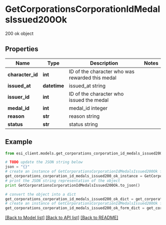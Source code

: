 # GetCorporationsCorporationIdMedalsIssued200Ok

200 ok object

## Properties

Name | Type | Description | Notes
------------ | ------------- | ------------- | -------------
**character_id** | **int** | ID of the character who was rewarded this medal | 
**issued_at** | **datetime** | issued_at string | 
**issuer_id** | **int** | ID of the character who issued the medal | 
**medal_id** | **int** | medal_id integer | 
**reason** | **str** | reason string | 
**status** | **str** | status string | 

## Example

```python
from esi_client.models.get_corporations_corporation_id_medals_issued200_ok import GetCorporationsCorporationIdMedalsIssued200Ok

# TODO update the JSON string below
json = "{}"
# create an instance of GetCorporationsCorporationIdMedalsIssued200Ok from a JSON string
get_corporations_corporation_id_medals_issued200_ok_instance = GetCorporationsCorporationIdMedalsIssued200Ok.from_json(json)
# print the JSON string representation of the object
print GetCorporationsCorporationIdMedalsIssued200Ok.to_json()

# convert the object into a dict
get_corporations_corporation_id_medals_issued200_ok_dict = get_corporations_corporation_id_medals_issued200_ok_instance.to_dict()
# create an instance of GetCorporationsCorporationIdMedalsIssued200Ok from a dict
get_corporations_corporation_id_medals_issued200_ok_form_dict = get_corporations_corporation_id_medals_issued200_ok.from_dict(get_corporations_corporation_id_medals_issued200_ok_dict)
```
[[Back to Model list]](../README.md#documentation-for-models) [[Back to API list]](../README.md#documentation-for-api-endpoints) [[Back to README]](../README.md)


